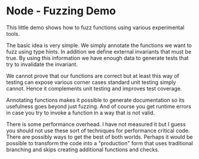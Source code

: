 # Node - Fuzzing Demo

This little demo shows how to fuzz functions using various experimental tools.

The basic idea is very simple. We simply annotate the functions we want to fuzz using type hints. In addition we define external invariants that must be true. By using this information we have enough data to generate tests that try to invalidate the invariant.

We cannot prove that our functions are correct but at least this way of testing can expose various corner cases standard unit testing simply cannot. Hence it complements unit testing and improves test coverage.

Annotating functions makes it possible to generate documentation so its usefulness goes beyond just fuzzing. And of course you get runtime errors in case you try to invoke a function in a way that is not valid.

There is some performance overhead. I have not measured it but I guess you should not use these sort of techniques for performance critical code. There are possibly ways to get the best of both worlds. Perhaps it would be possible to transform the code into a "production" form that uses traditional branching and skips creating additional functions and checks.
